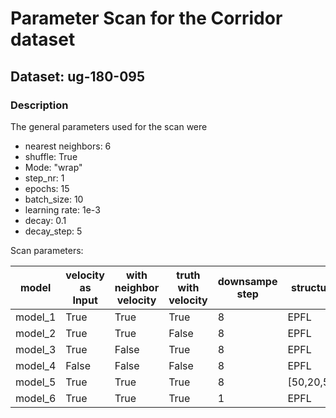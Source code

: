 # Parameter Scan for the Corridor dataset

## Dataset: ug-180-095

### Description
The general parameters used for the scan were

  - nearest neighbors: 6
  - shuffle: True
  - Mode: "wrap"
  - step_nr: 1
  - epochs: 15
  - batch_size: 10
  - learning rate: 1e-3
  - decay: 0.1
  - decay_step: 5

Scan parameters:

model | velocity as Input | with neighbor velocity | truth with velocity | downsampe step | structure
------| ------------------|------------------------|---------------------|----------------|-----------
model_1 | True | True | True | 8 | EPFL
model_2 | True | True | False | 8 | EPFL
model_3 | True | False | True | 8 | EPFL
model_4 | False | False | False | 8 | EPFL
model_5 | True | True | True | 8 | [50,20,50]
model_6 | True | True | True | 1 | EPFL
